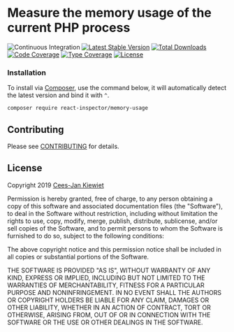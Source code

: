 # Measure the memory usage of the current PHP process

![Continuous Integration](https://github.com/reactphp-inspector/memory-usage/workflows/Continuous%20Integration/badge.svg)
[![Latest Stable Version](https://poser.pugx.org/react-inspector/memory-usage/v/stable.png)](https://packagist.org/packages/react-inspector/memory-usage)
[![Total Downloads](https://poser.pugx.org/react-inspector/memory-usage/downloads.png)](https://packagist.org/packages/react-inspector/memory-usage/stats)
[![Code Coverage](https://scrutinizer-ci.com/g/reactphp-inspector/memory-usage/badges/coverage.png?b=master)](https://scrutinizer-ci.com/g/reactphp-inspector/memory-usage/?branch=master)
[![Type Coverage](https://shepherd.dev/github/reactphp-inspector/memory-usage/coverage.svg)](https://shepherd.dev/github/reactphp-inspector/memory-usage)
[![License](https://poser.pugx.org/react-inspector/memory-usage/license.png)](https://packagist.org/packages/react-inspector/memory-usage)

### Installation ###

To install via [Composer](http://getcomposer.org/), use the command below, it will automatically detect the latest version and bind it with `^`.

```
composer require react-inspector/memory-usage 
```

## Contributing ##

Please see [CONTRIBUTING](CONTRIBUTING.md) for details.

## License ##

Copyright 2019 [Cees-Jan Kiewiet](http://wyrihaximus.net/)

Permission is hereby granted, free of charge, to any person
obtaining a copy of this software and associated documentation
files (the "Software"), to deal in the Software without
restriction, including without limitation the rights to use,
copy, modify, merge, publish, distribute, sublicense, and/or sell
copies of the Software, and to permit persons to whom the
Software is furnished to do so, subject to the following
conditions:

The above copyright notice and this permission notice shall be
included in all copies or substantial portions of the Software.

THE SOFTWARE IS PROVIDED "AS IS", WITHOUT WARRANTY OF ANY KIND,
EXPRESS OR IMPLIED, INCLUDING BUT NOT LIMITED TO THE WARRANTIES
OF MERCHANTABILITY, FITNESS FOR A PARTICULAR PURPOSE AND
NONINFRINGEMENT. IN NO EVENT SHALL THE AUTHORS OR COPYRIGHT
HOLDERS BE LIABLE FOR ANY CLAIM, DAMAGES OR OTHER LIABILITY,
WHETHER IN AN ACTION OF CONTRACT, TORT OR OTHERWISE, ARISING
FROM, OUT OF OR IN CONNECTION WITH THE SOFTWARE OR THE USE OR
OTHER DEALINGS IN THE SOFTWARE.
